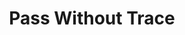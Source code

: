 ---
title: "Pass Without Trace"
permalink: /spells/pass-without-trace/
tags:
  - Spell
  - 2nd Level
  - Abjuration
available_for:
  - Druid
  - Ranger
level: "2nd Level"
school: "Abjuration"
comp:
  - V
  - S
  - M
material: "ashes from a burned leaf of mistletoe and a sprig of spruce."
duration: "1 Hour"
concentration: true
description: |
  A veil of shadows and silence radiates from you, masking you and your companions from detection. For the duration, each creature you choose within 30 feet of you (including you) has a +10 bonus to Dexterity (Stealth) checks and can't be tracked except by magical means. A creature that receives this bonus leaves behind no tracks or other traces of its passage.
excerpt: "A veil of shadows and silence radiates from you, masking you and your companions from detection."
source: "Basic Rules"
---